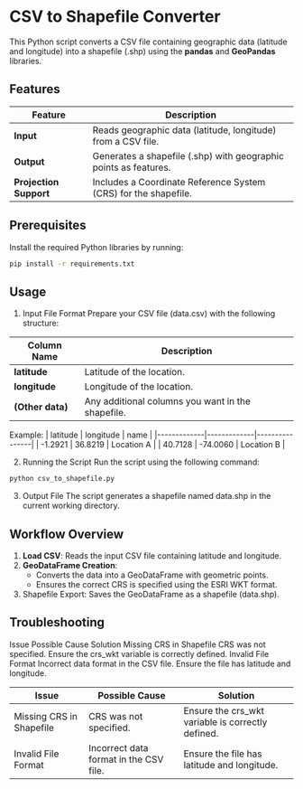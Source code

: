 # CSV to Shapefile Converter

This Python script converts a CSV file containing geographic data (latitude and longitude) into a shapefile (.shp) using the **pandas** and **GeoPandas** libraries.

## Features

| Feature                     | Description                                                       |
|-----------------------------|-------------------------------------------------------------------|
| **Input**                   | Reads geographic data (latitude, longitude) from a CSV file.      |
| **Output**                  | Generates a shapefile (.shp) with geographic points as features.  |
| **Projection Support**      | Includes a Coordinate Reference System (CRS) for the shapefile.   |

## Prerequisites

Install the required Python libraries by running:

```bash
pip install -r requirements.txt
```

## Usage
1. Input File Format
Prepare your CSV file (data.csv) with the following structure:

| Column Name                 | Description                                         |
|-----------------------------|-----------------------------------------------------|
| **latitude**                | Latitude of the location.                           |
| **longitude**               | Longitude of the location.                          |
| **(Other data)**            | Any additional columns you want in the shapefile.   |

Example:
|  latitude   |  longitude  |      name      |
|-------------|-------------|----------------|
|   -1.2921   |   36.8219   |   Location A   |
|   40.7128   |  -74.0060   |   Location B   |

2. Running the Script
Run the script using the following command:

```bash
python csv_to_shapefile.py
```

3. Output File
The script generates a shapefile named data.shp in the current working directory.

## Workflow Overview
1. **Load CSV**: Reads the input CSV file containing latitude and longitude.
2. **GeoDataFrame Creation**:
   - Converts the data into a GeoDataFrame with geometric points.
   - Ensures the correct CRS is specified using the ESRI WKT format.
3. Shapefile Export: Saves the GeoDataFrame as a shapefile (data.shp).

## Troubleshooting
Issue	Possible Cause	Solution
Missing CRS in Shapefile	CRS was not specified.	Ensure the crs_wkt variable is correctly defined.
Invalid File Format	Incorrect data format in the CSV file.	Ensure the file has latitude and longitude.

|  Issue                 |  Possible Cause                      |      Solution                             |
|------------------------|--------------------------------------|-------------------------------------------|
|Missing CRS in Shapefile|CRS was not specified.                |Ensure the crs_wkt variable is correctly defined.|
|Invalid File Format     |Incorrect data format in the CSV file.|Ensure the file has latitude and longitude.|







